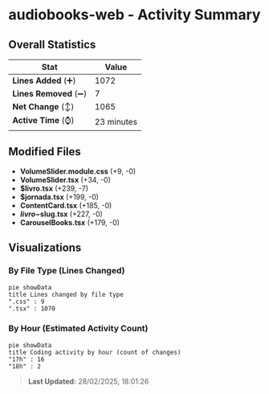 # audiobooks-web - Activity Summary 

## Overall Statistics

| Stat                   | Value                                                             |
| ---------------------- | ----------------------------------------------------------------- |
| **Lines Added** (➕)   | 1072                                          |
| **Lines Removed** (➖) | 7                                        |
| **Net Change** (↕)    | 1065                |
| **Active Time** (⌚)   | 23 minutes |


## Modified Files
- **VolumeSlider.module.css** (+9, -0)
- **VolumeSlider.tsx** (+34, -0)
- **$livro.tsx** (+239, -7)
- **$jornada.tsx** (+199, -0)
- **ContentCard.tsx** (+185, -0)
- **$livro-$slug.tsx** (+227, -0)
- **CarouselBooks.tsx** (+179, -0)

## Visualizations

### By File Type (Lines Changed)

```mermaid
pie showData
title Lines changed by file type
".css" : 9
".tsx" : 1070
```

### By Hour (Estimated Activity Count)

```mermaid
pie showData
title Coding activity by hour (count of changes)
"17h" : 16
"18h" : 2
```


> **Last Updated:** 28/02/2025, 18:01:26